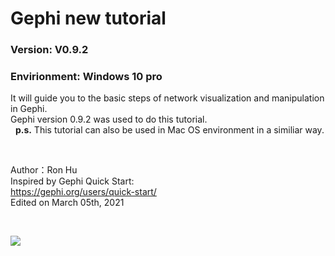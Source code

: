 # Gephi new tutorial
### Version: V0.9.2
### Envirionment: Windows 10 pro

It will guide you to the basic steps of network visualization and manipulation in Gephi.   
Gephi version 0.9.2 was used to do this tutorial.  
&nbsp;
**p.s.** This tutorial can also be used in Mac OS environment in a similiar way.

&nbsp;

Author：Ron Hu  
Inspired by  Gephi Quick Start:  
https://gephi.org/users/quick-start/  
Edited on March 05th, 2021  

&nbsp;

![](https://i.imgur.com/RaOrwaE.png)


